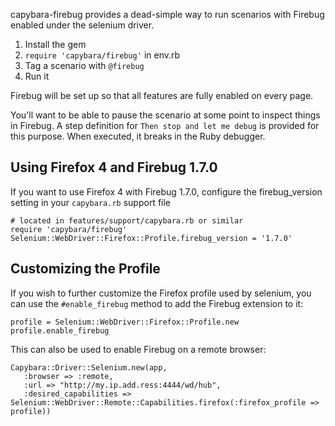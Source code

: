 capybara-firebug provides a dead-simple way to run scenarios with Firebug
enabled under the selenium driver.

1. Install the gem
2. `require 'capybara/firebug'` in env.rb
3. Tag a scenario with `@firebug`
4. Run it

Firebug will be set up so that all features are fully enabled on every page.

You'll want to be able to pause the scenario at some point to inspect things
in Firebug. A step definition for `Then stop and let me debug` is provided
for this purpose. When executed, it breaks in the Ruby debugger.

## Using Firefox 4 and Firebug 1.7.0

If you want to use Firefox 4 with Firebug 1.7.0, configure the firebug_version
setting in your `capybara.rb` support file

    # located in features/support/capybara.rb or similar
    require 'capybara/firebug'
    Selenium::WebDriver::Firefox::Profile.firebug_version = '1.7.0'

## Customizing the Profile

If you wish to further customize the Firefox profile used by selenium, you
can use the `#enable_firebug` method to add the Firebug extension to it:

    profile = Selenium::WebDriver::Firefox::Profile.new
    profile.enable_firebug

This can also be used to enable Firebug on a remote browser:

    Capybara::Driver::Selenium.new(app,
       :browser => :remote,
       :url => "http://my.ip.add.ress:4444/wd/hub",
       :desired_capabilities => Selenium::WebDriver::Remote::Capabilities.firefox(:firefox_profile => profile))
